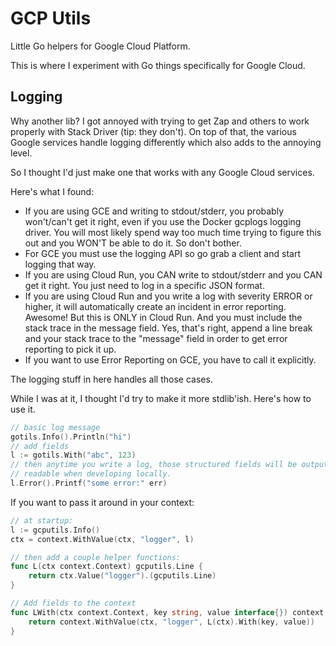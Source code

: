 # GCP Utils

Little Go helpers for Google Cloud Platform. 

This is where I experiment with Go things specifically for Google Cloud.

## Logging

Why another lib?  I got annoyed with trying to get Zap and others to work properly with Stack Driver (tip: they don't). 
On top of that, the various Google services handle logging differently which also adds to the annoying level. 

So I thought I'd just make one that works with any Google Cloud services.

Here's what I found: 

* If you are using GCE and writing to stdout/stderr, you probably won't/can't get it right, even if you use the Docker gcplogs logging driver. You will most likely spend way too much time trying to figure this out and you WON'T be able to do it. So don't bother.
* For GCE you must use the logging API so go grab a client and start logging that way. 
* If you are using Cloud Run, you CAN write to stdout/stderr and you CAN get it right. You just need to log in a specific JSON format. 
* If you are using Cloud Run and you write a log with severity ERROR or higher, it will automatically create an incident in error reporting. Awesome! But this is ONLY in Cloud Run. And you must include the stack trace in the message field. Yes, that's right, append a line break and your stack trace to the "message" field in order to get error reporting to pick it up.
* If you want to use Error Reporting on GCE, you have to call it explicitly.

The logging stuff in here handles all those cases.

While I was at it, I thought I'd try to make it more stdlib'ish. Here's how to use it.

```go
// basic log message
gotils.Info().Println("hi")
// add fields
l := gotils.With("abc", 123)
// then anytime you write a log, those structured fields will be output in the proper format for Google Cloud, or human
// readable when developing locally. 
l.Error().Printf("some error:" err)
```

If you want to pass it around in your context:

```go
// at startup:
l := gcputils.Info()
ctx = context.WithValue(ctx, "logger", l)

// then add a couple helper functions:
func L(ctx context.Context) gcputils.Line {
	return ctx.Value("logger").(gcputils.Line)
}

// Add fields to the context
func LWith(ctx context.Context, key string, value interface{}) context.Context {
	return context.WithValue(ctx, "logger", L(ctx).With(key, value))
}
```

